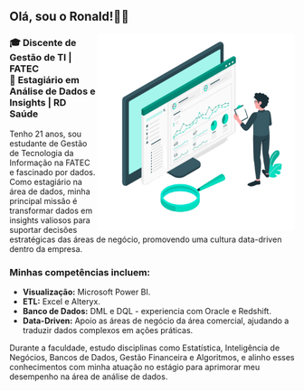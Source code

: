 
<h2>Olá, sou o Ronald!👋😄</h2>

<img src="https://github.com/ronallds/ronallds/blob/378e0e8a98e2f8a4965d3dcec739c9c5de020b12/data-illustration.png" min-width="350px" max-width="350px" width="350px" align="right">

<h3 align="left"> 
  🎓 <b>Discente de Gestão de TI | FATEC </b><br>
  💼 <b>Estagiário em Análise de Dados e Insights | RD Saúde </b>
</h3>

<p align="left">
  Tenho 21 anos, sou estudante de Gestão de Tecnologia da Informação na FATEC e fascinado por dados. Como estagiário na área de dados, minha principal missão é transformar dados em insights valiosos para suportar decisões estratégicas das áreas de negócio,      promovendo uma cultura data-driven dentro da empresa.
</p>

<h3 align="left"> 
  Minhas competências incluem:
</h3>

<ul>
  <li><b>Visualização:</b> Microsoft Power BI.</li>
  <li><b>ETL:</b> Excel e Alteryx.</li>
  <li><b>Banco de Dados:</b> DML e DQL - experiencia com Oracle e Redshift.</li>
  <li><b>Data-Driven:</b> Apoio as áreas de negócio da área comercial, ajudando a traduzir dados complexos em ações práticas.</li>
</ul>

  Durante a faculdade, estudo disciplinas como Estatística, Inteligência de Negócios, Bancos de Dados, Gestão Financeira e Algoritmos, e alinho esses conhecimentos com minha atuação no estágio para aprimorar meu desempenho na área de análise de dados.
